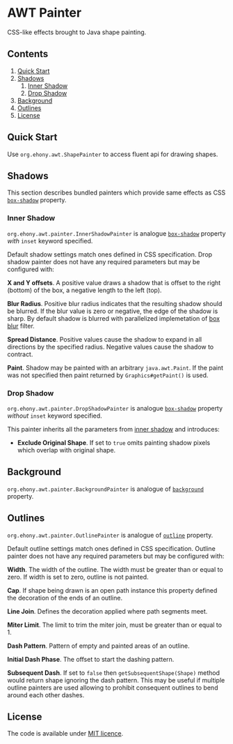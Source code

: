 # AWT Painter

CSS-like effects brought to Java shape painting.

## Contents

1. [Quick Start](#quick-start)
2. [Shadows](#shadows)
    1. [Inner Shadow](#inner-shadow)
    2. [Drop Shadow](#drop-shadow)
3. [Background](#background)
4. [Outlines](#outlines)
5. [License](#license)

## Quick Start

Use `org.ehony.awt.ShapePainter` to access fluent api for drawing shapes.

## Shadows

This section describes bundled painters which provide same effects as CSS [`box-shadow`][1] property.

### Inner Shadow

`org.ehony.awt.painter.InnerShadowPainter` is analogue [`box-shadow`][1] property _with_ `inset` keyword specified.

Default shadow settings match ones defined in CSS specification. Drop shadow painter does not have any required parameters but may be configured with:

**X and Y offsets**. A positive value draws a shadow that is offset to the right (bottom) of the box, a negative length to the left (top).

**Blur Radius**. Positive blur radius indicates that the resulting shadow should be blurred. If the blur value is zero or negative, the edge of the shadow is sharp. By default shadow is blurred with parallelized implemetation of [box blur](http://en.wikipedia.org/wiki/Box_blur) filter.

**Spread Distance**. Positive values cause the shadow to expand in all directions by the specified radius. Negative values cause the shadow to contract.

**Paint**. Shadow may be painted with an arbitrary `java.awt.Paint`. If the paint was not specified then paint returned by `Graphics#getPaint()` is used.

### Drop Shadow

`org.ehony.awt.painter.DropShadowPainter` is analogue [`box-shadow`][1] property _without_ `inset` keyword specified.

This painter inherits all the parameters from [inner shadow](#inner-shadow) and introduces:
- **Exclude Original Shape**. If set to `true` omits painting shadow pixels which overlap with original shape.

## Background

`org.ehony.awt.painter.BackgroundPainter` is analogue of [`background`](http://www.w3.org/TR/css3-background/#background) property.

## Outlines

`org.ehony.awt.painter.OutlinePainter` is analogue of [`outline`](http://www.w3.org/TR/CSS21/ui.html#dynamic-outlines) property.

Default outline settings match ones defined in CSS specification. Outline painter does not have any required parameters but may be configured with:

**Width**. The width of the outline. The width must be greater than or equal to zero. If width is set to zero, outline is not painted.

**Cap**. If shape being drawn is an open path instance this property defined the decoration of the ends of an outline.

**Line Join**. Defines the decoration applied where path segments meet.

**Miter Limit**. The limit to trim the miter join, must be greater than or equal to 1.

**Dash Pattern**. Pattern of empty and painted areas of an outline.

**Initial Dash Phase**. The offset to start the dashing pattern.

**Subsequent Dash**. If set to `false` then `getSubsequentShape(Shape)` method would return shape ignoring the dash pattern. This may be useful if multiple outline painters are used allowing to prohibit consequent outlines to bend around each other dashes.

## License

The code is available under [MIT licence](LICENSE.txt).

[1]: http://www.w3.org/TR/css3-background/#box-shadow
